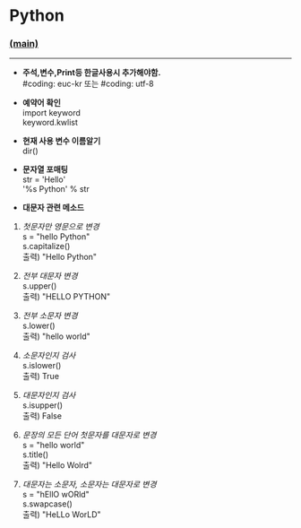 # Python
### [(main)](/readme.md) 
* * *
- **주석,변수,Print등 한글사용시 추가해야함.**  
#coding: euc-kr  또는 #coding: utf-8  
  
- **예약어 확인**  
import keyword  
keyword.kwlist  
  
- **현재 사용 변수 이름알기**  
dir()  
  
- **문자열 포매팅**  
str = 'Hello'  
'%s Python' % str  
  
- **대문자 관련 메소드**  
1. *첫문자만 영문으로 변경*  
s = "hello Python"  
s.capitalize()  
출력) "Hello Python"  
  
2. *전부 대문자 변경*  
s.upper()  
출력) "HELLO PYTHON"  
  
3. *전부 소문자 변경*  
s.lower()  
출력) "hello world"  
  
4. *소문자인지 검사*  
s.islower()  
출력) True  
  
5. *대문자인지 검사*  
s.isupper()  
출력) False  
  
6. *문장의 모든 단어 첫문자를 대문자로 변경*  
s = "hello world"  
s.title()  
출력) "Hello Wolrd"  
  
7. *대문자는 소문자, 소문자는 대문자로 변경*  
s = "hEllO wORld"  
s.swapcase()  
출력) "HeLLo WorLD"  
  
